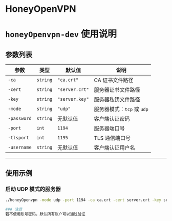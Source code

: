 # HoneyOpenVPN
# `honeyOpenvpn-dev` 使用说明

## 参数列表

| 参数        | 类型    | 默认值         | 说明                          |
|-------------|---------|----------------|-------------------------------|
| `-ca`       | `string` | `"ca.crt"`     | CA 证书文件路径               |
| `-cert`     | `string` | `"server.crt"` | 服务器证书文件路径            |
| `-key`      | `string` | `"server.key"` | 服务器私钥文件路径            |
| `-mode`     | `string` | `"udp"`        | 服务器模式：`tcp` 或 `udp`    |
| `-password` | `string` | 无默认值       | 客户端认证密码                |
| `-port`     | `int`    | `1194`         | 服务器端口号                  |
| `-tlsport`  | `int`    | `1195`         | TLS 通信端口号                |
| `-username` | `string` | 无默认值       | 客户端认证用户名              |

---

## 使用示例

### 启动 UDP 模式的服务器
```bash
./honeyOpenvpn -mode udp -port 1194 -ca ca.crt -cert server.crt -key server.key -username 123 -password 123

### 注意
若不使用账号密码，默认所有账户可以通过验证

